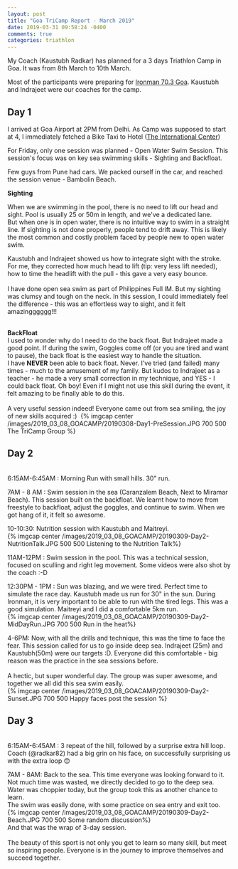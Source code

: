 ```yaml
---
layout: post
title: "Goa TriCamp Report - March 2019"
date: 2019-03-31 09:58:24 -0400
comments: true
categories: triathlon
---
```

My Coach (Kaustubh Radkar) has planned for a 3 days Triathlon Camp in Goa. It was from 8th March to 10th March.   

Most of the participants were preparing for [Ironman 70.3 Goa](http://eu.ironman.com/triathlon/events/asiapac/ironman-70.3/goa.aspx). Kaustubh and Indrajeet were our coaches for the camp.⁣   
   
## Day 1   
<!--more-->
I arrived at Goa Airport at 2PM from Delhi. As Camp was supposed to start at 4, I immediately fetched a Bike Taxi to Hotel ([The International Center](http://www.internationalcentregoa.com))   
   
For Friday, only one session was planned - Open Water Swim Session. This session's focus was on key sea swimming skills - Sighting and Backfloat.   
   
Few guys from Pune had cars. We packed ourself in the car, and reached the session venue - Bambolin Beach.   
   
**Sighting**   
   
When we are swimming in the pool, there is no need to lift our head and sight. Pool is usually 25 or 50m in length, and we've a dedicated lane.  
But when one is in open water, there is no intuitive way to swim in a straight line. If sighting is not done properly, people tend to drift away. This is likely the most common and costly problem faced by people new to open water swim. 

Kaustubh and Indrajeet showed us how to integrate sight with the stroke. For me, they corrected how much head to lift (tip: very less lift needed), how to time the headlift with the pull - this gave a very easy bounce. ⁣   
⁣   
I have done open sea swim as part of Philippines Full IM. But my sighting was clumsy and tough on the neck. In this session, I could immediately feel the difference - this was an effortless way to sight, and it felt amazingggggg!!!⁣   
   
⁣   
**BackFloat**   ⁣   
I used to wonder why do I need to do the back float. But Indrajeet made a good point. If during the swim, Goggles come off (or you are tired and want to pause), the back float is the easiest way to handle the situation.⁣   
I have **NEVER** been able to back float. Never. I've tried (and failed) many times - much to the amusement of my family. But kudos to Indrajeet as a teacher - he made a very small correction in my technique, and YES - I could back float. Oh boy! Even if I might not use this skill during the event, it felt amazing to be finally able to do this.⁣   
⁣   
A very useful session indeed! Everyone came out from sea smiling, the joy of new skills acquired :) ⁣ 
{% imgcap center /images/2019_03_08_GOACAMP/20190308-Day1-PreSession.JPG 700 500 The TriCamp Group %}
⁣   
## Day 2   
⁣   
6:15AM-6:45AM : Morning Run with small hills. 30" run.⁣   
   
7AM - 8 AM : Swim session in the sea (Caranzalem Beach, Next to Miramar Beach). This session built on the backfloat. We learnt how to move from freestyle to backfloat, adjust the goggles, and continue to swim. When we got hang of it, it felt so awesome⁣.   
   
10-10:30: Nutrition session with Kaustubh and Maitreyi⁣.   
{% imgcap center /images/2019_03_08_GOACAMP/20190309-Day2-NutritionTalk.JPG 500 500 Listening to the Nutrition Talk%}
   
11AM-12PM : Swim session in the pool. This was a technical session, focused on sculling and right leg movement. Some videos were also shot by the coach :-D⁣   
   
12:30PM - 1PM : Sun was blazing, and we were tired. Perfect time to simulate the race day. Kaustubh made us run for 30" in the sun. During Ironman, it is very important to be able to run with the tired legs. This was a good simulation. Maitreyi and I did a comfortable 5km⁣ run.   
{% imgcap center /images/2019_03_08_GOACAMP/20190309-Day2-MidDayRun.JPG 700 500 Run in the heat%}
   
4-6PM: Now, with all the drills and technique, this was the time to face the fear. This session called for us to go inside deep sea. Indrajeet (25m) and Kaustubh(50m) were our targets :D. Everyone did this comfortable - big reason was the practice in the sea sessions before.⁣   
⁣   
A hectic, but super wonderful day. The group was super awesome, and together we all did this sea swim easily.⁣   
{% imgcap center /images/2019_03_08_GOACAMP/20190309-Day2-Sunset.JPG 700 500 Happy faces post the session %}
⁣   
## Day 3   
⁣   
⁣6:15AM-6:45AM : 3 repeat of the hill, followed by a surprise extra hill loop. Coach (@radkar82) had a big grin on his face, on successfully surprising us with the extra loop 😊⁣⁣   
   
7AM - 8AM: Back to the sea. This time everyone was looking forward to it. Not much time was wasted, we directly decided to go to the deep sea. Water was choppier today, but the group took this as another chance to learn. ⁣⁣   
The swim was easily done, with some practice on sea entry and exit too.⁣⁣   
{% imgcap center /images/2019_03_08_GOACAMP/20190309-Day2-Beach.JPG 700 500 Some random discussion%}
⁣   
And that was the wrap of 3-day session. ⁣⁣   
⁣   
The beauty of this sport is not only you get to learn so many skill, but meet so inspiring people. Everyone is in the journey to improve themselves and succeed together.⁣⁣   
⁣   
⁣   
⁣   
⁣   
⁣   
⁣   
